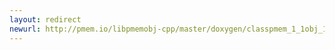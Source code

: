 ```yaml
---
layout: redirect
newurl: http://pmem.io/libpmemobj-cpp/master/doxygen/classpmem_1_1obj_1_1condition__variable.html
---
```

